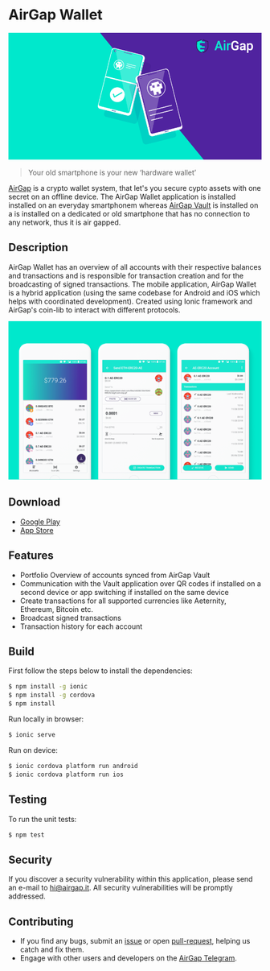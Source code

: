 # AirGap Wallet

<p align="left">
    <img src="./banner.png" />
</p>

> Your old smartphone is your new ‘hardware wallet’

[AirGap](https://airgap.it) is a crypto wallet system, that let's you secure cypto assets with one secret on an offline device. The AirGap Wallet application is installed installed on an everyday smartphonem whereas [AirGap Vault](https://github.com/airgap-it/airgap-vault) is installed on a is installed on a dedicated or old smartphone that has no connection to any network, thus it is air gapped.

## Description

AirGap Wallet has an overview of all accounts with their respective balances and transactions and is responsible for transaction creation and for the broadcasting of signed transactions. The mobile application, AirGap Wallet is a hybrid application (using the same codebase for Android and iOS which helps with coordinated development). Created using Ionic framework and AirGap's coin-lib to interact with different protocols.

<p align="left">
    <img src="./devices.png" />
</p>

## Download

- [Google Play](https://play.google.com/store/apps/details?id=it.airgap.wallet)
- [App Store](https://itunes.apple.com/us/app/airgap-wallet/id1420996542?l=de&ls=1&mt=8)

## Features

- Portfolio Overview of accounts synced from AirGap Vault
- Communication with the Vault application over QR codes if installed on a second device or app switching if installed on the same device
- Create transactions for all supported currencies like Aeternity, Ethereum, Bitcoin etc.
- Broadcast signed transactions
- Transaction history for each account

## Build

First follow the steps below to install the dependencies:

```bash
$ npm install -g ionic
$ npm install -g cordova
$ npm install
```

Run locally in browser:

```bash
$ ionic serve
```

Run on device:

```bash
$ ionic cordova platform run android
$ ionic cordova platform run ios
```

## Testing

To run the unit tests:

```bash
$ npm test
```

## Security

If you discover a security vulnerability within this application, please send an e-mail to hi@airgap.it. All security vulnerabilities will be promptly addressed.

## Contributing

- If you find any bugs, submit an [issue](../../issues) or open [pull-request](../../pulls), helping us catch and fix them.
- Engage with other users and developers on the [AirGap Telegram](https://t.me/AirGap).
